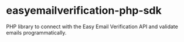 # easyemailverification-php-sdk
PHP library to connect with the Easy Email Verification API and validate emails programmatically.
